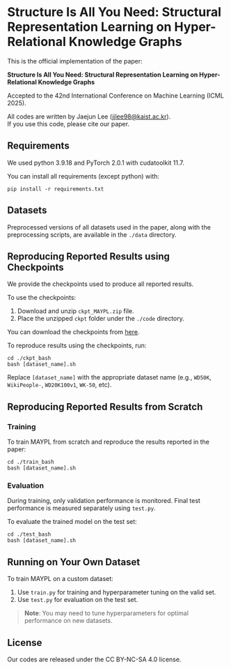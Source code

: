 # Structure Is All You Need: Structural Representation Learning on Hyper-Relational Knowledge Graphs

This is the official implementation of the paper:

**Structure Is All You Need: Structural Representation Learning on Hyper-Relational Knowledge Graphs**

Accepted to the 42nd International Conference on Machine Learning (ICML 2025).

All codes are written by Jaejun Lee (jjlee98@kaist.ac.kr).\
If you use this code, please cite our paper.


## Requirements

We used python 3.9.18 and PyTorch 2.0.1 with cudatoolkit 11.7.

You can install all requirements (except python) with:

```setup
pip install -r requirements.txt
```

## Datasets

Preprocessed versions of all datasets used in the paper, along with the preprocessing scripts, are available in the `./data` directory.

## Reproducing Reported Results using Checkpoints

We provide the checkpoints used to produce all reported results.

To use the checkpoints:
1. Download and unzip `ckpt_MAYPL.zip` file.
2. Place the unzipped `ckpt` folder under the `./code` directory.

You can download the checkpoints from [here](https://drive.google.com/file/d/1USr78S0jiw-uBo_SxknOx2axpoJ0oYeV/view?usp=sharing).

To reproduce results using the checkpoints, run:

```
cd ./ckpt_bash
bash [dataset_name].sh
```

Replace `[dataset_name]` with the appropriate dataset name (e.g., `WD50K`, `WikiPeople-`, `WD20K100v1`, `WK-50`, etc).

## Reproducing Reported Results from Scratch

### Training

To train MAYPL from scratch and reproduce the results reported in the paper:

```
cd ./train_bash
bash [dataset_name].sh
```

### Evaluation

During training, only validation performance is monitored. Final test performance is measured separately using `test.py`.

To evaluate the trained model on the test set:

```
cd ./test_bash
bash [dataset_name].sh
```

## Running on Your Own Dataset
To train MAYPL on a custom dataset:
1. Use `train.py` for training and hyperparameter tuning on the valid set.
2. Use `test.py` for evaluation on the test set.

> **Note**: You may need to tune hyperparameters for optimal performance on new datasets.

## License
Our codes are released under the CC BY-NC-SA 4.0 license.

